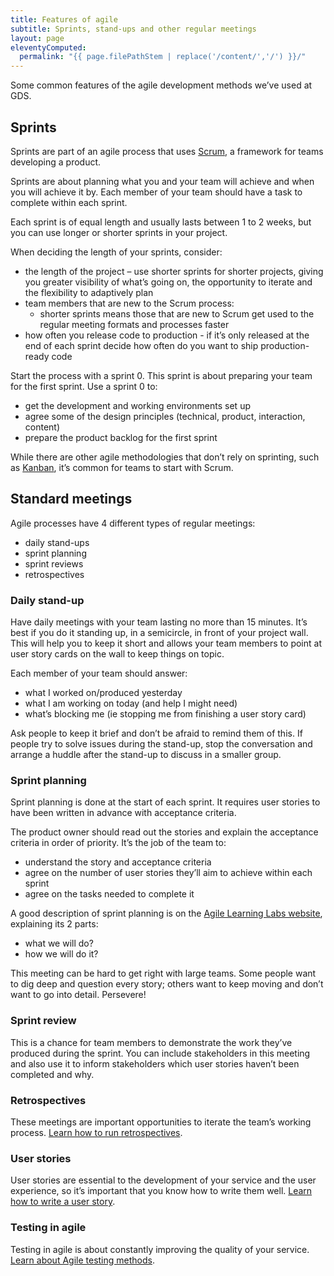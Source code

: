 ```yaml
---
title: Features of agile
subtitle: Sprints, stand-ups and other regular meetings
layout: page
eleventyComputed:
  permalink: "{{ page.filePathStem | replace('/content/','/') }}/"
---
```


Some common features of the agile development methods we’ve used at GDS.

## Sprints

Sprints are part of an agile process that uses [Scrum](https://en.wikipedia.org/wiki/Scrum_\(development\)), a framework for teams developing a product.

Sprints are about planning what you and your team will achieve and when you will achieve it by. Each member of your team should have a task to complete within each sprint.

Each sprint is of equal length and usually lasts between 1 to 2 weeks, but you can use longer or shorter sprints in your project.

When deciding the length of your sprints, consider:

- the length of the project – use shorter sprints for shorter projects, giving you greater visibility of what’s going on, the opportunity to iterate and the flexibility to adaptively plan
- team members that are new to the Scrum process:
  - shorter sprints means those that are new to Scrum get used to the regular meeting formats and processes faster
- how often you release code to production - if it’s only released at the end of each sprint decide how often do you want to ship production-ready code

Start the process with a sprint 0. This sprint is about preparing your team for the first sprint. Use a sprint 0 to:

- get the development and working environments set up
- agree some of the design principles (technical, product, interaction, content)
- prepare the product backlog for the first sprint

While there are other agile methodologies that don’t rely on sprinting, such as [Kanban](https://en.wikipedia.org/wiki/Kanban_\(development\)), it’s common for teams to start with Scrum.

## Standard meetings

Agile processes have 4 different types of regular meetings:

- daily stand-ups
- sprint planning
- sprint reviews
- retrospectives

### Daily stand-up

Have daily meetings with your team lasting no more than 15 minutes. It’s best if you do it standing up, in a semicircle, in front of your project wall. This will help you to keep it short and allows your team members to point at user story cards on the wall to keep things on topic.

Each member of your team should answer:

- what I worked on/produced yesterday
- what I am working on today (and help I might need)
- what’s blocking me (ie stopping me from finishing a user story card)

Ask people to keep it brief and don’t be afraid to remind them of this. If people try to solve issues during the stand-up, stop the conversation and arrange a huddle after the stand-up to discuss in a smaller group.

### Sprint planning

Sprint planning is done at the start of each sprint. It requires user stories to have been written in advance with acceptance criteria.

The product owner should read out the stories and explain the acceptance criteria in order of priority. It’s the job of the team to:

- understand the story and acceptance criteria
- agree on the number of user stories they’ll aim to achieve within each sprint
- agree on the tasks needed to complete it

A good description of sprint planning is on the [Agile Learning Labs website](http://www.agilelearninglabs.com/resources/scrum-introduction/), explaining its 2 parts:

- what we will do?
- how we will do it?

This meeting can be hard to get right with large teams. Some people want to dig deep and question every story; others want to keep moving and don’t want to go into detail. Persevere!

### Sprint review

This is a chance for team members to demonstrate the work they’ve produced during the sprint. You can include stakeholders in this meeting and also use it to inform stakeholders which user stories haven’t been completed and why.

### Retrospectives

These meetings are important opportunities to iterate the team’s working process. [Learn how to run retrospectives](/version-1/guides/running-retrospectives/).

### User stories

User stories are essential to the development of your service and the user experience, so it’s important that you know how to write them well. [Learn how to write a user story](/version-1/guides/writing-user-stories/).

### Testing in agile

Testing in agile is about constantly improving the quality of your service. [Learn about Agile testing methods](/version-1/guides/testing-in-agile/).
